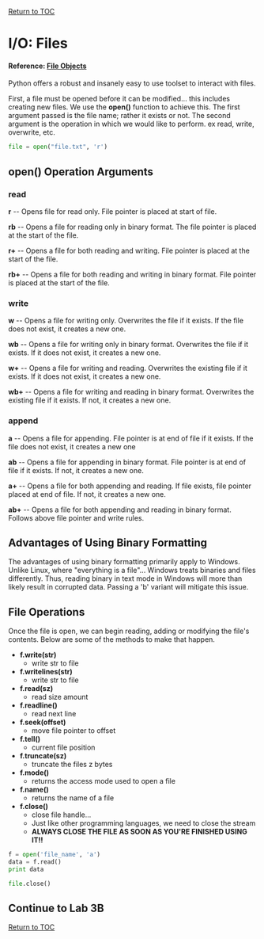 <a href="https://github.com/CyberTrainingUSAF/07-Python-Programming/blob/master/00-Table-of-Contents.md" rel="Return to TOC"> Return to TOC </a>

# I/O: Files

#### Reference: [File Objects](https://docs.python.org/2.7/library/stdtypes.html#bltin-file-objects)

Python offers a robust and insanely easy to use toolset to interact with files.

First, a file must be opened before it can be modified... this includes creating new files. We use the **open\(\)** function to achieve this. The first argument passed is the file name; rather it exists or not. The second argument is the operation in which we would like to perform. ex read, write, overwrite, etc.

```python
file = open("file.txt", 'r')
```

## open\(\) Operation Arguments

### read

**r** -- Opens file for read only. File pointer is placed at start of file.

**rb** -- Opens a file for reading only in binary format. The file pointer is placed at the start of the file.

**r+** -- Opens a file for both reading and writing. File pointer is placed at the start of the file.

**rb+** -- Opens a file for both reading and writing in binary format. File pointer is placed at the start of the file.

### write

**w** -- Opens a file for writing only. Overwrites the file if it exists. If the file does not exist, it creates a new one.

**wb** -- Opens a file for writing only in binary format. Overwrites the file if it exists. If it does not exist, it creates a new one.

**w+** -- Opens a file for writing and reading. Overwrites the existing file if it exists. If it does not exist, it creates a new one.

**wb+** -- Opens a file for writing and reading in binary format. Overwrites the existing file if it exists. If not, it creates a new one.

### append

**a** -- Opens a file for appending. File pointer is at end of file if it exists. If the file does not exist, it creates a new one

**ab** -- Opens a file for appending in binary format. File pointer is at end of file if it exists. If not, it creates a new one.

**a+** -- Opens a file for both appending and reading. If file exists, file pointer placed at end of file. If not, it creates a new one.

**ab+** -- Opens a file for both appending and reading in binary format. Follows above file pointer and write rules.

## Advantages of Using Binary Formatting

The advantages of using binary formatting primarily apply to Windows. Unlike Linux, where "everything is a file"... Windows treats binaries and files differently. Thus, reading binary in text mode in Windows will more than likely result in corrupted data. Passing a 'b' variant will mitigate this issue.

## File Operations

Once the file is open, we can begin reading, adding or modifying the file's contents. Below are some of the methods to make that happen.

* **f.write\(str\)**
  * write str to file​
* **f.writelines\(str\)**
  * write str to file​
* **f.read\(sz\)**
  * read size amount​
* **f.readline\(\)**
  * read next line​
* **f.seek\(offset\)**
  * move file pointer to offset​
* **f.tell\(\)**
  * current file position​
* **f.truncate\(sz\)**
  * truncate the files z bytes​
* **f.mode\(\)**
  * returns the access mode used to open a file
* **f.name\(\)**
  * returns the name of a file
* **f.close\(\)**
  * close file handle​... 
  * Just like other programming languages, we need to close the stream
  * **ALWAYS CLOSE THE FILE AS SOON AS YOU'RE FINISHED USING IT!!**

```python
f = open('file_name', 'a')
data = f.read()
print data

file.close()
```  



## Continue to Lab 3B  

<a href="https://github.com/CyberTrainingUSAF/07-Python-Programming/blob/master/00-Table-of-Contents.md" rel="Return to TOC"> Return to TOC </a>


